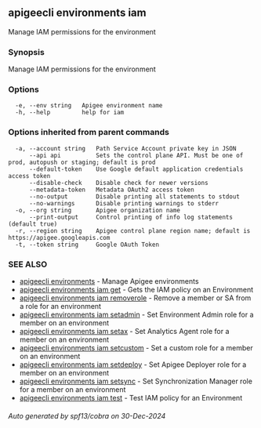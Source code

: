 ## apigeecli environments iam

Manage IAM permissions for the environment

### Synopsis

Manage IAM permissions for the environment

### Options

```
  -e, --env string   Apigee environment name
  -h, --help         help for iam
```

### Options inherited from parent commands

```
  -a, --account string   Path Service Account private key in JSON
      --api api          Sets the control plane API. Must be one of prod, autopush or staging; default is prod
      --default-token    Use Google default application credentials access token
      --disable-check    Disable check for newer versions
      --metadata-token   Metadata OAuth2 access token
      --no-output        Disable printing all statements to stdout
      --no-warnings      Disable printing warnings to stderr
  -o, --org string       Apigee organization name
      --print-output     Control printing of info log statements (default true)
  -r, --region string    Apigee control plane region name; default is https://apigee.googleapis.com
  -t, --token string     Google OAuth Token
```

### SEE ALSO

* [apigeecli environments](apigeecli_environments.md)	 - Manage Apigee environments
* [apigeecli environments iam get](apigeecli_environments_iam_get.md)	 - Gets the IAM policy on an Environment
* [apigeecli environments iam removerole](apigeecli_environments_iam_removerole.md)	 - Remove a member or SA from a role for an environment
* [apigeecli environments iam setadmin](apigeecli_environments_iam_setadmin.md)	 - Set Environment Admin role for a member on an environment
* [apigeecli environments iam setax](apigeecli_environments_iam_setax.md)	 - Set Analytics Agent role for a member on an environment
* [apigeecli environments iam setcustom](apigeecli_environments_iam_setcustom.md)	 - Set a custom role for a member on an environment
* [apigeecli environments iam setdeploy](apigeecli_environments_iam_setdeploy.md)	 - Set Apigee Deployer role for a member on an environment
* [apigeecli environments iam setsync](apigeecli_environments_iam_setsync.md)	 - Set Synchronization Manager role for a member on an environment
* [apigeecli environments iam test](apigeecli_environments_iam_test.md)	 - Test IAM policy for an Environment

###### Auto generated by spf13/cobra on 30-Dec-2024
